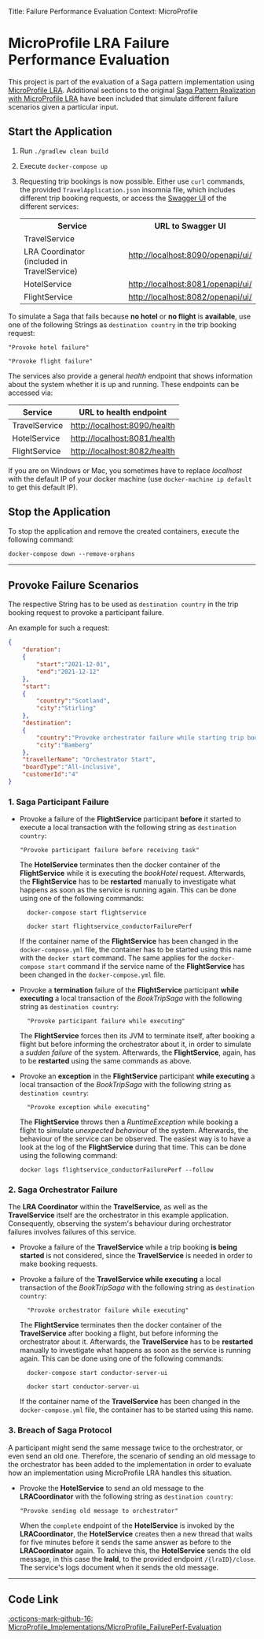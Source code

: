 Title: Failure Performance Evaluation
Context: MicroProfile

# MicroProfile LRA Failure Performance Evaluation
This project is part of the evaluation of a Saga pattern implementation using [MicroProfile LRA](https://github.com/eclipse/microprofile-lra).
Additional sections to the original [Saga Pattern Realization with MicroProfile LRA](https://github.com/KarolinDuerr/BA-SagaPattern/tree/master/MicroProfile_Implementations/MicroProfile)
have been included that simulate different failure scenarios given a particular input.

## Start the Application

1. Run `./gradlew clean build`


2. Execute `docker-compose up`


3. Requesting trip bookings is now possible. Either use `curl` commands,
   the provided `TravelApplication.json` insomnia file, which includes different trip booking requests,
   or access the [Swagger UI](https://swagger.io/tools/swagger-ui/) of the different services:

    <table>
        <tr>
            <th style="text-align:center">Service</th>
            <th style="text-align:center">URL to Swagger UI</th>
        </tr>
        <tr>
            <td>TravelService</td>
            <td rowspan="2" align="center"><a href="http://localhost:8090/openapi/ui/">http://localhost:8090/openapi/ui/</a></td>
        </tr>
        <tr>
            <td>LRA Coordinator (included in TravelService)</td>
        </tr>
        <tr>
            <td>HotelService</td>
            <td align="center"><a href="http://localhost:8081/openapi/ui/">http://localhost:8081/openapi/ui/</a></td>
        </tr>
        <tr>
            <td>FlightService</td>
            <td align="center"><a href="http://localhost:8082/openapi/ui/">http://localhost:8082/openapi/ui/</a></td>
        </tr>
    </table>



To simulate a Saga that fails because __no hotel__ or __no flight__ is __available__, use one of the following Strings
as `destination country` in the trip booking request:
```text
"Provoke hotel failure"

"Provoke flight failure"
```

The services also provide a general *health* endpoint that shows information about the system whether it is up and running.
These endpoints can be accessed via:

| <center>__Service__</center> | <center>__URL to health endpoint__</center> |
|:-------|:------------------:|
|TravelService| [http://localhost:8090/health](http://localhost:8090/health) |
|HotelService| [http://localhost:8081/health](http://localhost:8081/health) |
|FlightService| [http://localhost:8082/health](http://localhost:8082/health) |

If you are on Windows or Mac, you sometimes have to replace _localhost_ with the default IP of your docker machine (use `docker-machine ip default` to get this default IP).

## Stop the Application

To stop the application and remove the created containers, execute the following command:
```shell
docker-compose down --remove-orphans
```

-------------------------------------------------

## Provoke Failure Scenarios
The respective String has to be used as `destination country` in the trip booking request to provoke a participant failure.

An example for such a request:
```json title="TravelRequest"
{
    "duration":
    {
        "start":"2021-12-01",
        "end":"2021-12-12"
    },
    "start":
    {
        "country":"Scotland",
        "city":"Stirling"
    },
    "destination":
    {
        "country":"Provoke orchestrator failure while starting trip booking",
        "city":"Bamberg"
    },
    "travellerName": "Orchestrator Start",
    "boardType":"All-inclusive",
    "customerId":"4"
}
```

### 1. Saga Participant Failure
- Provoke a failure of the __FlightService__ participant __before__ it started to execute a local transaction with the following string as `destination country`:

    ```
    "Provoke participant failure before receiving task"
    ```

    The __HotelService__ terminates then the docker container of the __FlightService__ while it is executing the *bookHotel* request.
    Afterwards, the __FlightService__ has to be __restarted__ manually to investigate what happens as soon as the service is running again.
    This can be done using one of the following commands:

    ```shell
      docker-compose start flightservice

      docker start flightservice_conductorFailurePerf
    ```

    If the container name of the __FlightService__ has been changed in the `docker-compose.yml` file, the
    container has to be started using this name with the `docker start` command.
    The same applies for the `docker-compose start` command if the service name of the __FlightService__ has been changed
    in the `docker-compose.yml` file.


- Provoke a __termination__ failure of the __FlightService__ participant __while executing__ a local transaction of the *BookTripSaga* with the following string as `destination country`:
  ```text
    "Provoke participant failure while executing"
  ```  
  The __FlightService__ forces then its JVM to terminate itself, after booking a flight but before informing the orchestrator about it, in order to simulate a *sudden failure* of the system.
  Afterwards, the __FlightService__, again, has to be __restarted__ using the same commands as above.


- Provoke an __exception__ in the __FlightService__ participant __while executing__ a local transaction of the *BookTripSaga* with the following string as `destination country`:
  ```
    "Provoke exception while executing"
  ```  
  The __FlightService__ throws then a *RuntimeException* while booking a flight to simulate *unexpected behaviour* of the system.
  Afterwards, the behaviour of the service can be observed. The easiest way is to have a look at the log of the __FlightService__ during that time.
  This can be done using the following command:
  ```shell
  docker logs flightservice_conductorFailurePerf --follow
   ```  

### 2. Saga Orchestrator Failure
The __LRA Coordinator__ within the __TravelService__, as well as the __TravelService__ itself are the orchestrator in this example application. Consequently, observing the system's behaviour during orchestrator failures involves failures of this service.

- Provoke a failure of the __TravelService__ while a trip booking __is being started__ is not considered, since the __TravelService__ is needed in order to make booking requests.


- Provoke a failure of the __TravelService while executing__ a local transaction of the *BookTripSaga* with the following string as `destination country`:

    ```
      "Provoke orchestrator failure while executing"
    ```

    The __FlightService__ terminates then the docker container of the __TravelService__ after booking a flight, but before informing the orchestrator about it.
    Afterwards, the __TravelService__ has to be __restarted__ manually to investigate what happens as soon as the service is running again.
    This can be done using one of the following commands:
    ```shell
      docker-compose start conductor-server-ui

      docker start conductor-server-ui
    ```

    If the container name of the __TravelService__ has been changed in the `docker-compose.yml` file, the
    container has to be started using this name.


### 3. Breach of Saga Protocol
A participant might send the same message twice to the orchestrator, or even send an old one.
Therefore, the scenario of sending an old message to the orchestrator has been added to the implementation in order to evaluate how an implementation using MicroProfile LRA handles this situation.

- Provoke the __HotelService__ to send an old message to the __LRACoordinator__ with the following string as `destination country`:
  ```
  "Provoke sending old message to orchestrator"
  ```
  When the `complete` endpoint of the __HotelService__ is invoked by the __LRACoordinator__, the __HotelService__ creates then a new thread that waits for five minutes before it sends the same answer as before to the __LRACoordinator__ again. To achieve this, the __HotelService__ sends the old message, in this case the __lraId__,  to the provided endpoint `/{lraID}/close`.
  The service's logs document when it sends the old message.  

---------------------
## Code Link

[:octicons-mark-github-16: MicroProfile_Implementations/MicroProfile_FailurePerf-Evaluation](https://github.com/KarolinDuerr/BA-SagaPattern/tree/master/MicroProfile_Implementations/MicroProfile_FailurePerf-Evaluation)
